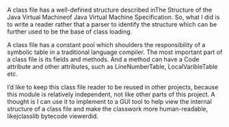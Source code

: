 A class file has a well-defined structure described inThe Structure of the Java Virtual Machineof Java Virtual Machine Specification. So, what I did is to write a reader rather that a parser to identify the structure which can be further used to be the base of class loading.

A class file has a constant pool which shoulders the responsibility of a symbolic table in a traditional language compiler. The most important part of a class file is its fields and methods. And a method can have a Code attribute and other attributes, such as LineNumberTable, LocalVaribleTable etc.

I’d like to keep this class file reader to be reused in other projects, because this module is relatively independent, not like other parts of this project. A thought is I can use it to implement to a GUI tool to help view the internal structure of a class file and make the classwork more human-readable, likejclasslib bytecode viewerdid.